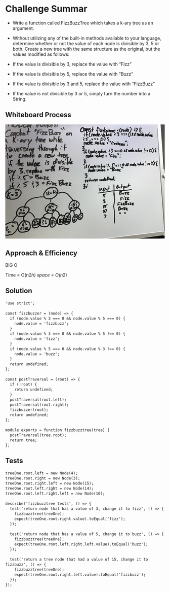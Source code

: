 # Challenge Summar

* Write a function called FizzBuzzTree which takes a k-ary tree as an argument.

* Without utilizing any of the built-in methods available to your language, determine whether or not the value of each node is divisible by 3, 5 or both. Create a new tree with the same structure as the original, but the values modified as follows:

* If the value is divisible by 3, replace the value with “Fizz”
* If the value is divisible by 5, replace the value with “Buzz”
* If the value is divisible by 3 and 5, replace the value with “FizzBuzz”
* If the value is not divisible by 3 or 5, simply turn the number into a String.

## Whiteboard Process

![idk](fizzbuzz.png)

## Approach & Efficiency

BIG O

Time = O(n*2h)
space = O(n*2)

## Solution

```
'use strict';

const fizzbuzzer = (node) => {
  if (node.value % 3 === 0 && node.value % 5 === 0) {
    node.value = 'fizzbuzz';
  }
  if (node.value % 3 === 0 && node.value % 5 !== 0) {
    node.value = 'fizz';
  }
  if (node.value % 5 === 0 && node.value % 3 !== 0) {
    node.value = 'buzz';
  }
  return undefined;
};

const postTraversal = (root) => {
  if (!root) {
    return undefined;
  }
  postTraversal(root.left);
  postTraversal(root.right);
  fizzbuzzer(root);
  return undefined;
};

module.exports = function fizzbuzztree(tree) {
  postTraversal(tree.root);
  return tree;
};
```

## Tests

```const treeOne = new Tree(1);
treeOne.root.left = new Node(4);
treeOne.root.right = new Node(3);
treeOne.root.right.left = new Node(15);
treeOne.root.left.right = new Node(14);
treeOne.root.left.right.left = new Node(10);

describe('fizzbuzztree tests', () => {
  test('return node that has a value of 3, change it to fizz', () => {
    fizzbuzztree(treeOne);
    expect(treeOne.root.right.value).toEqual('fizz');
  });

  test('return node that has a value of 5, change it to buzz', () => {
    fizzbuzztree(treeOne);
    expect(treeOne.root.left.right.left.value).toEqual('buzz');
  });

  test('return a tree node that had a value of 15, change it to fizzbuzz', () => {
    fizzbuzztree(treeOne);
    expect(treeOne.root.right.left.value).toEqual('fizzbuzz');
  });
});
```